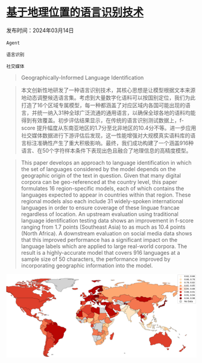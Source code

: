 # [基于地理位置的语言识别技术](https://arxiv.org/abs/2403.09892)

发布时间：2024年03月14日

`Agent`

`语言识别`

`社交媒体`

> Geographically-Informed Language Identification

> 本文创新性地研发了一种语言识别技术，其核心思想是让模型根据文本来源地动态调整候选语言集。考虑到大量数字化语料可以按国别定位，我们为此打造了16个区域专属模型，每一种都涵盖了对应区域内各国可能出现的语言，并统一纳入31种全球广泛流通的通用语言，以确保全球各地的语料均能得到有效覆盖。初步评估结果显示，在传统的语言识别测试数据上，f-score 提升幅度从东南亚地区的1.7分至北非地区的10.4分不等。进一步应用社交媒体数据进行下游评估后发现，这一性能增强对大规模真实语料库的语言标注准确性产生了重大积极影响。最终，我们成功构建了一个涵盖916种语言、在50个字符样本条件下表现出色且融合了地理信息的高精度模型。

> This paper develops an approach to language identification in which the set of languages considered by the model depends on the geographic origin of the text in question. Given that many digital corpora can be geo-referenced at the country level, this paper formulates 16 region-specific models, each of which contains the languages expected to appear in countries within that region. These regional models also each include 31 widely-spoken international languages in order to ensure coverage of these linguae francae regardless of location. An upstream evaluation using traditional language identification testing data shows an improvement in f-score ranging from 1.7 points (Southeast Asia) to as much as 10.4 points (North Africa). A downstream evaluation on social media data shows that this improved performance has a significant impact on the language labels which are applied to large real-world corpora. The result is a highly-accurate model that covers 916 languages at a sample size of 50 characters, the performance improved by incorporating geographic information into the model.

![基于地理位置的语言识别技术](../../../paper_images/2403.09892/map.agreement.png)